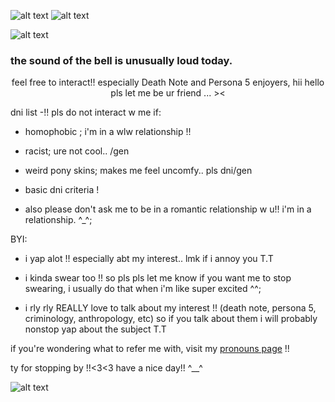 ![alt text](https://media.discordapp.net/attachments/1157260681410781207/1221598854672027729/Untitled786_20240325061202.png?ex=662ed917&is=661c6417&hm=da6c76a9d4bb08b8bb6c425c57d01412edaecd6c0513a7d042cc0638f39ff248&)
![alt text](https://media.discordapp.net/attachments/1157260681410781207/1221631363304919160/tumblr_a97860ec66ff5e37e72d6f60c9c33b92_937b057e_500.png?ex=662ef75d&is=661c825d&hm=d806a9cf620da7adb92668df1dcf6dddd56bbefeb794255957baf73362e49340&) 

![alt text](https://media.discordapp.net/attachments/1157260681410781207/1229879718078058588/57bfae88bca6cd56b5a39c384df99183.gif?ex=663149be&is=661ed4be&hm=a8f992e7d698000286a0e04593762f523072617d3dd197cb52e885248263580d&)

### the sound of the bell is unusually loud today.
<p align="center" > feel free to interact!! especially Death Note and Persona 5 enjoyers, hii hello pls let me be ur friend ... >< </p>

dni list -!! pls do not interact w me if:
<p align="center" >

- homophobic ; i'm in a wlw relationship !!

- racist; ure not cool.. /gen

- weird pony skins; makes me feel uncomfy.. pls dni/gen

- basic dni criteria !
  
- also please don't ask me to be in a romantic relationship w u!! i'm in a relationship. ^_^; </p>

BYI: 
<p align="center" >

  - i yap alot !! especially abt my interest.. lmk if i annoy you T.T
  
  - i kinda swear too !! so pls pls let me know if you want me to stop swearing, i usually do that when i'm like super excited ^^;
    
  - i rly rly REALLY love to talk about my interest !! (death note, persona 5, criminology, anthropology, etc) so if you talk about them i will probably nonstop yap about the subject T.T
</p>

if you're wondering what to refer me with, visit my [pronouns page](https://en.pronouns.page/@aceedetective) !!

ty for stopping by !!<3<3 have a nice day!! ^__^

![alt text](https://media.discordapp.net/attachments/1157260681410781207/1221631363304919160/tumblr_a97860ec66ff5e37e72d6f60c9c33b92_937b057e_500.png?ex=662ef75d&is=661c825d&hm=d806a9cf620da7adb92668df1dcf6dddd56bbefeb794255957baf73362e49340&)
